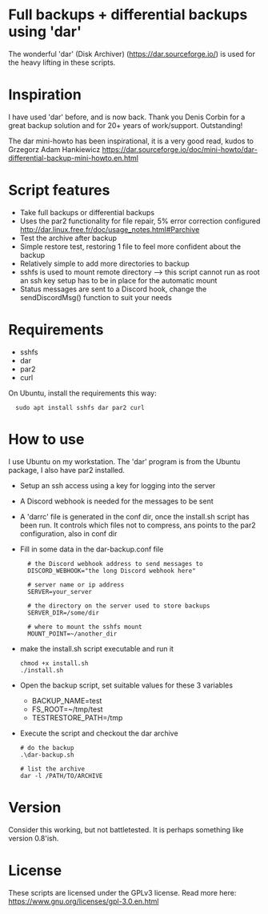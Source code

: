 
# Full backups + differential backups using 'dar'

  The wonderful 'dar' (Disk Archiver) (https://dar.sourceforge.io/) is used for 
  the heavy lifting in these scripts.

# Inspiration

  I have used 'dar' before, and is now back. Thank you Denis Corbin for a great
  backup solution and for 20+ years of work/support. Outstanding!

  The dar mini-howto has been inspirational, it is a very good read, kudos to 
  Grzegorz Adam Hankiewicz
  https://dar.sourceforge.io/doc/mini-howto/dar-differential-backup-mini-howto.en.html

# Script features

  - Take full backups or differential backups
  - Uses the par2 functionality for file repair, 5% error correction configured
    http://dar.linux.free.fr/doc/usage_notes.html#Parchive 
  - Test the archive after backup
  - Simple restore test, restoring 1 file to feel more confident about the backup
  - Relatively simple to add more directories to backup
  - sshfs is used to mount remote directory --> this script cannot run as root
    an ssh key setup has to be in place for the automatic mount
  - Status messages are sent to a Discord hook, change the sendDiscordMsg() function to suit your needs

# Requirements
  - sshfs
  - dar
  - par2
  - curl

  On Ubuntu, install the requirements this way:
  ````
    sudo apt install sshfs dar par2 curl
  ````

# How to use
  
  I use Ubuntu on my workstation. The 'dar' program is from the Ubuntu package, I also 
  have par2 installed.

  - Setup an ssh access using a key for logging into the server
  - A Discord webhook is needed for the messages to be sent
  - A 'darrc' file is generated in the conf dir, once the install.sh script has been run.
    It controls which files not to compress, ans points to the par2 configuration, also in
    conf dir
  - Fill in some data in the dar-backup.conf file
    ````
      # the Discord webhook address to send messages to
      DISCORD_WEBHOOK="the long Discord webhook here"

      # server name or ip address
      SERVER=your_server

      # the directory on the server used to store backups
      SERVER_DIR=/some/dir

      # where to mount the sshfs mount
      MOUNT_POINT=~/another_dir
    ````
  - make the install.sh script executable and run it
    ````
    chmod +x install.sh
    ./install.sh
    ````
  - Open the backup script, set suitable values for these 3 variables
    
    - BACKUP_NAME=test
    - FS_ROOT=~/tmp/test
    - TESTRESTORE_PATH=/tmp
  - Execute the script and checkout the dar archive
    ````
    # do the backup
    .\dar-backup.sh
    
    # list the archive
    dar -l /PATH/TO/ARCHIVE 
    ````

# Version

  Consider this working, but not battletested. It is perhaps something like version 0.8'ish.

# License

  These scripts are licensed under the GPLv3 license.
  Read more here: https://www.gnu.org/licenses/gpl-3.0.en.html
